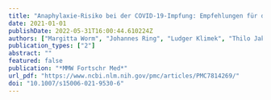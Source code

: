 ```yaml
---
title: "Anaphylaxie-Risiko bei der COVID-19-Impfung: Empfehlungen für das praktische Management"
date: 2021-01-01
publishDate: 2022-05-31T16:00:44.610224Z
authors: ["Margitta Worm", "Johannes Ring", "Ludger Klimek", "Thilo Jakob", "Lars Lange", "Regina Treudler", "Kirsten Beyer", "Thomas Werfel", "Tilo Biedermann", "Andreas Bircher", "Matthias Fischer", "Thomas Fuchs", "Axel R. Heller", "Florian Hoffmann", "Isidor Huttegger", "Matthias Volkmar Kopp", "Claudia Kugler", "Marek Lommatzsch", "Oliver Pfaar", "Ernst Rietschel", "Franziska Rueff", "Sabine Schnadt", "Roland Seifert", "Britta Stöcker", "Christian Vogelberg", "Helmut Sitter", "Uwe Gieler", "Knut Brockow"]
publication_types: ["2"]
abstract: ""
featured: false
publication: "*MMW Fortschr Med*"
url_pdf: "https://www.ncbi.nlm.nih.gov/pmc/articles/PMC7814269/"
doi: "10.1007/s15006-021-9530-6"
---
```


